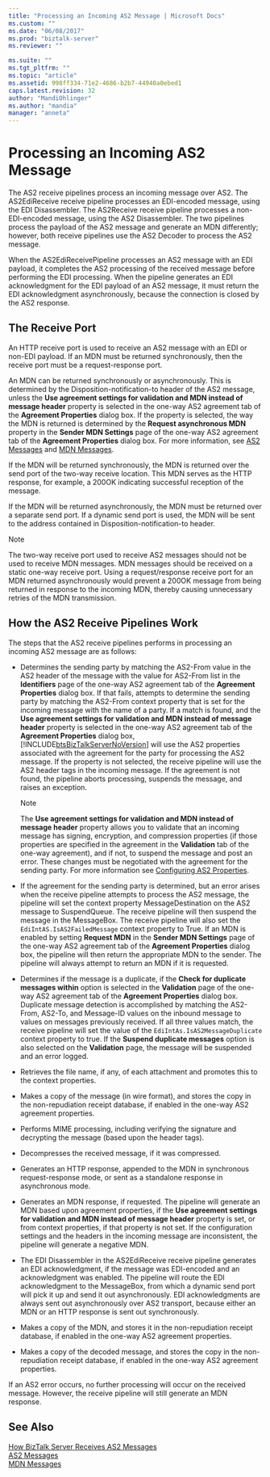 ```yaml
---
title: "Processing an Incoming AS2 Message | Microsoft Docs"
ms.custom: ""
ms.date: "06/08/2017"
ms.prod: "biztalk-server"
ms.reviewer: ""

ms.suite: ""
ms.tgt_pltfrm: ""
ms.topic: "article"
ms.assetid: 998ff334-71e2-4686-b2b7-44940a0ebed1
caps.latest.revision: 32
author: "MandiOhlinger"
ms.author: "mandia"
manager: "anneta"
---
```

# Processing an Incoming AS2 Message
The AS2 receive pipelines process an incoming message over AS2. The AS2EdiReceive receive pipeline processes an EDI-encoded message, using the EDI Disassembler. The AS2Receive receive pipeline processes a non-EDI-encoded message, using the AS2 Disassembler. The two pipelines process the payload of the AS2 message and generate an MDN differently; however, both receive pipelines use the AS2 Decoder to process the AS2 message.  
  
 When the AS2EdiReceivePipeline processes an AS2 message with an EDI payload, it completes the AS2 processing of the received message before performing the EDI processing. When the pipeline generates an EDI acknowledgment for the EDI payload of an AS2 message, it must return the EDI acknowledgment asynchronously, because the connection is closed by the AS2 response.  
  
## The Receive Port  
 An HTTP receive port is used to receive an AS2 message with an EDI or non-EDI payload. If an MDN must be returned synchronously, then the receive port must be a request-response port.  
  
 An MDN can be returned synchronously or asynchronously. This is determined by the Disposition-notification-to header of the AS2 message, unless the **Use agreement settings for validation and MDN instead of message header** property is selected in the one-way AS2 agreement tab of the **Agreement Properties** dialog box. If the property is selected, the way the MDN is returned is determined by the **Request asynchronous MDN** property in the **Sender MDN Settings** page of the one-way AS2 agreement tab of the **Agreement Properties** dialog box. For more information, see [AS2 Messages](../core/as2-messages.md) and [MDN Messages](../core/mdn-messages.md).  
  
 If the MDN will be returned synchronously, the MDN is returned over the send port of the two-way receive location. This MDN serves as the HTTP response, for example, a 200OK indicating successful reception of the message.  
  
 If the MDN will be returned asynchronously, the MDN must be returned over a separate send port. If a dynamic send port is used, the MDN will be sent to the address contained in Disposition-notification-to header.  
  
> [!NOTE]
>  The two-way receive port used to receive AS2 messages should not be used to receive MDN messages. MDN messages should be received on a static one-way receive port. Using a request/response receive port for an MDN returned asynchronously would prevent a 200OK message from being returned in response to the incoming MDN, thereby causing unnecessary retries of the MDN transmission.  
  
## How the AS2 Receive Pipelines Work  
 The steps that the AS2 receive pipelines performs in processing an incoming AS2 message are as follows:  
  
-   Determines the sending party by matching the AS2-From value in the AS2 header of the message with the value for AS2-From list in the **Identifiers** page of the one-way AS2 agreement tab of the **Agreement Properties** dialog box. If that fails, attempts to determine the sending party by matching the AS2-From context property that is set for the incoming message with the name of a party. If a match is found, and the **Use agreement settings for validation and MDN instead of message header** property is selected in the one-way AS2 agreement tab of the **Agreement Properties** dialog box, [!INCLUDE[btsBizTalkServerNoVersion](../includes/btsbiztalkservernoversion-md.md)] will use the AS2 properties associated with the agreement for the party for processing the AS2 message. If the property is not selected, the receive pipeline will use the AS2 header tags in the incoming message. If the agreement is not found, the pipeline aborts processing, suspends the message, and raises an exception.  
  
    > [!NOTE]
    >  The **Use agreement settings for validation and MDN instead of message header** property allows you to validate that an incoming message has signing, encryption, and compression properties (if those properties are specified in the agreement in the **Validation** tab of the one-way agreement), and if not, to suspend the message and post an error. These changes must be negotiated with the agreement for the sending party. For more information see [Configuring AS2 Properties](../core/configuring-as2-properties.md).  
  
-   If the agreement for the sending party is determined, but an error arises when the receive pipeline attempts to process the AS2 message, the pipeline will set the context property MessageDestination on the AS2 message to SuspendQueue. The receive pipeline will then suspend the message in the MessageBox. The receive pipeline will also set the `EdiIntAS.IsAS2FailedMessage` context property to True. If an MDN is enabled by setting **Request MDN** in the **Sender MDN Settings** page of the one-way AS2 agreement tab of the **Agreement Properties** dialog box, the pipeline will then return the appropriate MDN to the sender. The pipeline will always attempt to return an MDN if it is requested.  
  
-   Determines if the message is a duplicate, if the **Check for duplicate messages within** option is selected in the **Validation** page of the one-way AS2 agreement tab of the **Agreement Properties** dialog box. Duplicate message detection is accomplished by matching the AS2-From, AS2-To, and Message-ID values on the inbound message to values on messages previously received. If all three values match, the receive pipeline will set the value of the `EdiIntAs.IsAS2MessageDuplicate` context property to true. If the **Suspend duplicate messages** option is also selected on the **Validation** page, the message will be suspended and an error logged.  
  
-   Retrieves the file name, if any, of each attachment and promotes this to the context properties.  
  
-   Makes a copy of the message (in wire format), and stores the copy in the non-repudiation receipt database, if enabled in the one-way AS2 agreement properties.  
  
-   Performs MIME processing, including verifying the signature and decrypting the message (based upon the header tags).  
  
-   Decompresses the received message, if it was compressed.  
  
-   Generates an HTTP response, appended to the MDN in synchronous request-response mode, or sent as a standalone response in asynchronous mode.  
  
-   Generates an MDN response, if requested. The pipeline will generate an MDN based upon agreement properties, if the **Use agreement settings for validation and MDN instead of message header** property is set, or from context properties, if that property is not set. If the configuration settings and the headers in the incoming message are inconsistent, the pipeline will generate a negative MDN.  
  
-   The EDI Disassembler in the AS2EdiReceive receive pipeline generates an EDI acknowledgment, if the message was EDI-encoded and an acknowledgment was enabled. The pipeline will route the EDI acknowledgment to the MessageBox, from which a dynamic send port will pick it up and send it out asynchronously. EDI acknowledgments are always sent out asynchronously over AS2 transport, because either an MDN or an HTTP response is sent out synchronously.  
  
-   Makes a copy of the MDN, and stores it in the non-repudiation receipt database, if enabled in the one-way AS2 agreement properties.  
  
-   Makes a copy of the decoded message, and stores the copy in the non-repudiation receipt database, if enabled in the one-way AS2 agreement properties.  
  
 If an AS2 error occurs, no further processing will occur on the received message. However, the receive pipeline will still generate an MDN response.  
  
## See Also  
 [How BizTalk Server Receives AS2 Messages](../core/how-biztalk-server-receives-as2-messages.md)   
 [AS2 Messages](../core/as2-messages.md)   
 [MDN Messages](../core/mdn-messages.md)